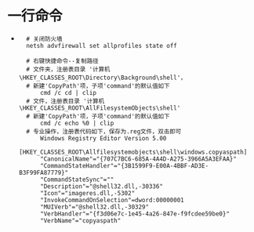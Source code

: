 # 一行命令
* ```
    # 关闭防火墙
    netsh advfirewall set allprofiles state off

    # 右键快捷命令--复制路径
    # 文件夹，注册表目录 '计算机\HKEY_CLASSES_ROOT\Directory\Background\shell'，
    # 新建'CopyPath'项，子项'command'的默认值如下
        cmd /c cd | clip
    # 文件，注册表目录 '计算机\HKEY_CLASSES_ROOT\AllFilesystemObjects\shell'
    # 新建'CopyPath'项，子项'command'的默认值如下
        cmd /c echo %0 | clip
    # 专业操作，注册表代码如下，保存为.reg文件，双击即可
        Windows Registry Editor Version 5.00
        [HKEY_CLASSES_ROOT\Allfilesystemobjects\shell\windows.copyaspath]
        "CanonicalName"="{707C7BC6-685A-4A4D-A275-3966A5A3EFAA}"
        "CommandStateHandler"="{3B1599F9-E00A-4BBF-AD3E-B3F99FA87779}"
        "CommandStateSync"=""
        "Description"="@shell32.dll,-30336"
        "Icon"="imageres.dll,-5302"
        "InvokeCommandOnSelection"=dword:00000001
        "MUIVerb"="@shell32.dll,-30329"
        "VerbHandler"="{f3d06e7c-1e45-4a26-847e-f9fcdee59be0}"
        "VerbName"="copyaspath"

```